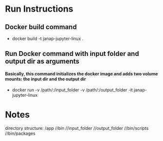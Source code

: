 # Run Instructions 

## Docker build command
- docker build -t janap-jupyter-linux .

## Run Docker command with input folder and output dir as arguments

#### Basically, this command initializes the docker image and adds two volume mounts: the input dir and the output dir
- docker run -v /path/:/input_folder -v /path/:/output_folder -it janap-jupyter-linux


# Notes
directory structure: 
/app
//bin //input_folder //output_folder 
//bin/scripts //bin/packages